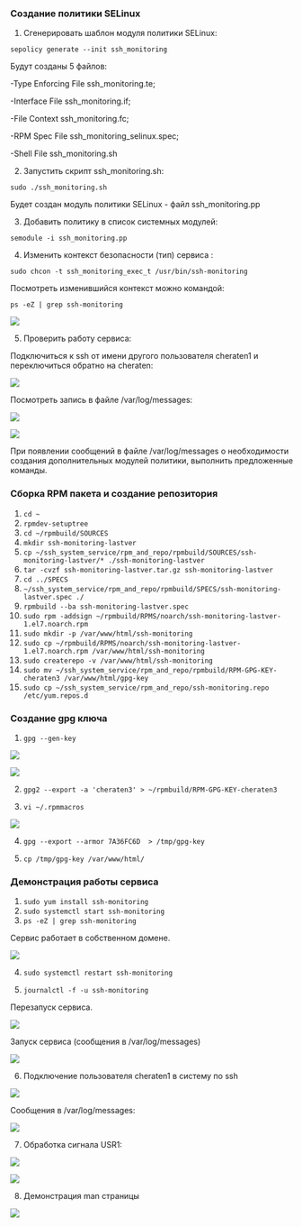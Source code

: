 ### Создание политики SELinux

1. Сгенерировать шаблон модуля политики SELinux:

`sepolicy generate --init ssh_monitoring`

Будут созданы 5 файлов:

-Type Enforcing File ssh_monitoring.te; 

-Interface File ssh_monitoring.if; 

-File Context ssh_monitoring.fc; 

-RPM Spec File ssh_monitoring_selinux.spec; 

-Shell File ssh_monitoring.sh

2. Запустить скрипт ssh_monitoring.sh:

`sudo ./ssh_monitoring.sh`

Будет создан модуль политики SELinux - файл ssh_monitoring.pp

3. Добавить политику в список системных модулей:

`semodule -i ssh_monitoring.pp`

4. Изменить контекст безопасности (тип) сервиса : 

`sudo chcon -t ssh_monitoring_exec_t /usr/bin/ssh-monitoring`

Посмотреть изменившийся контекст можно командой: 

`ps -eZ | grep ssh-monitoring`

![](https://sun1-99.userapi.com/NgBV9yEECpgx71EZmFH34TF6ofKNJtkP3oh4Kg/rvyt1f8yy98.jpg)

5.  Проверить работу сервиса: 

Подключиться к ssh от имени другого пользователя cheraten1 и переключиться обратно на cheraten:

![](https://sun1-96.userapi.com/WOca_Rpg1t-ki21X8V9VU6ZhHGnl-fuP_RJ79Q/0Q-iAvySYTg.jpg)

Посмотреть запись в файле /var/log/messages: 

![](https://sun9-50.userapi.com/Sm65W38UyAn_xZ-uwF59BwsVe3PV61f0CfVW7A/C0n9RYijLgo.jpg)

![](https://sun9-72.userapi.com/PcwRn9YLQbS7cPUVJmi68v5OvZmZ1tXLv-HI9w/wOvk0Sy6_ds.jpg)

При появлении сообщений в файле /var/log/messages о необходимости создания дополнительных модулей политики, выполнить предложенные команды.

### Сборка RPM пакета и создание репозитория

1. `cd ~`
2. `rpmdev-setuptree`
3. `cd ~/rpmbuild/SOURCES`
4. `mkdir ssh-monitoring-lastver`
5. `cp ~/ssh_system_service/rpm_and_repo/rpmbuild/SOURCES/ssh-monitoring-lastver/* ./ssh-monitoring-lastver`
6. `tar -cvzf ssh-monitoring-lastver.tar.gz ssh-monitoring-lastver`
7. `cd ../SPECS`
8. `~/ssh_system_service/rpm_and_repo/rpmbuild/SPECS/ssh-monitoring-lastver.spec ./`
9. `rpmbuild --ba ssh-monitoring-lastver.spec`
10. `sudo rpm -addsign ~/rpmbuild/RPMS/noarch/ssh-monitoring-lastver-1.el7.noarch.rpm`
11. `sudo mkdir -p /var/www/html/ssh-monitoring`
12. `sudo cp ~/rpmbuild/RPMS/noarch/ssh-monitoring-lastver-1.el7.noarch.rpm /var/www/html/ssh-monitoring`
13. `sudo createrepo -v /var/www/html/ssh-monitoring`
14. `sudo mv ~/ssh_system_service/rpm_and_repo/rpmbuild/RPM-GPG-KEY-cheraten3 /var/www/html/gpg-key`
15. `sudo cp ~/ssh_system_service/rpm_and_repo/ssh-monitoring.repo /etc/yum.repos.d`

### Cоздание gpg ключа

1. `gpg --gen-key`

![](https://sun1-19.userapi.com/IxTaETmLnpp2TQxjRJOlsl67ZkR0PZUPqOdbBg/rOUXM9RI-B4.jpg)

![](https://sun1-95.userapi.com/3MqxGl6d9x5YnPifAsn4tw5lH87GE8sqkJuyaQ/KSr2UET2KQY.jpg)

2. `gpg2 --export -a 'cheraten3' > ~/rpmbuild/RPM-GPG-KEY-cheraten3`

3. `vi ~/.rpmmacros`

![](https://sun1-96.userapi.com/BLZSoy_qCRdC4dTc5YYKfXyKasUgvLoJGrMEFg/Ol8k2qC9QzE.jpg)

4. `gpg --export --armor 7A36FC6D  > /tmp/gpg-key`

5. `cp /tmp/gpg-key /var/www/html/`

### Демонстрация работы сервиса

1. `sudo yum install ssh-monitoring`
2. `sudo systemctl start ssh-monitoring`
3. `ps -eZ | grep ssh-monitoring`

Сервис работает в собственном домене.

![](https://sun1-89.userapi.com/FiXlLQIYpdQlhLnrwd-1kaDih6l7XuvmVLJHuA/TbPddxQDKQM.jpg)

4. `sudo systemctl restart ssh-monitoring`

5. `journalctl -f -u ssh-monitoring`

Перезапуск сервиса.

![](https://sun1-47.userapi.com/Z_D0brtaNUemK9lB2RCy0Q1yasRkRMf2tRf3bg/_i7Qa4e20iE.jpg)

Запуск сервиса (сообщения в /var/log/messages)

![](https://sun1-24.userapi.com/X7F-hvXeN33BgXDyYC61_BMKl45h8C5Iqy08Hw/OCs3ngFuULE.jpg)

6. Подключение пользователя cheraten1 в систему по ssh

![](https://sun9-67.userapi.com/rurpc4FcLs_drGBC6EgVZNUp3XErJcqAxBc2Ww/WwG62pUfFlo.jpg)

Сообщения в /var/log/messages:

![](https://sun9-71.userapi.com/GIXqZtUmRZtyplW0v-kZmS_9kXBwkjaAAQx5sQ/uhlLjmR4-sc.jpg)

7. Обработка сигнала USR1:

![](https://sun9-6.userapi.com/_cs9lbK-xs9S63aPOn3586q6TtmXWhfJ5mTZWA/uPIgpgs0zuo.jpg)

![](https://sun9-17.userapi.com/fV3Us2ksMmzeeT7jgvr_CpwhQMRKW32A06GQqQ/1ygDYYpRJRU.jpg)

8. Демонстрация man страницы

![](https://sun1-93.userapi.com/cMysp4JZOrN3BGJ2S6sqAdO_reDBPmuZENqJWw/At1EGKtEPCg.jpg)

